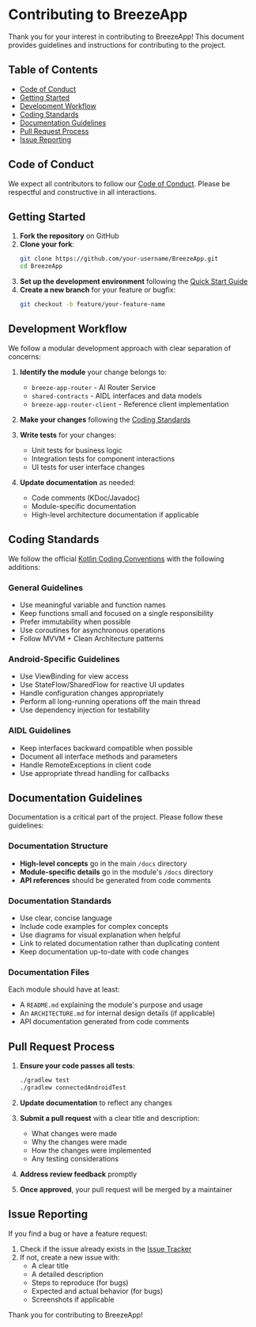 # Contributing to BreezeApp

Thank you for your interest in contributing to BreezeApp! This document provides guidelines and instructions for contributing to the project.

## Table of Contents

- [Code of Conduct](#code-of-conduct)
- [Getting Started](#getting-started)
- [Development Workflow](#development-workflow)
- [Coding Standards](#coding-standards)
- [Documentation Guidelines](#documentation-guidelines)
- [Pull Request Process](#pull-request-process)
- [Issue Reporting](#issue-reporting)

## Code of Conduct

We expect all contributors to follow our [Code of Conduct](CODE_OF_CONDUCT.md). Please be respectful and constructive in all interactions.

## Getting Started

1. **Fork the repository** on GitHub
2. **Clone your fork**:
   ```bash
   git clone https://github.com/your-username/BreezeApp.git
   cd BreezeApp
   ```
3. **Set up the development environment** following the [Quick Start Guide](quick-start.md)
4. **Create a new branch** for your feature or bugfix:
   ```bash
   git checkout -b feature/your-feature-name
   ```

## Development Workflow

We follow a modular development approach with clear separation of concerns:

1. **Identify the module** your change belongs to:
   - `breeze-app-router` - AI Router Service
   - `shared-contracts` - AIDL interfaces and data models
   - `breeze-app-router-client` - Reference client implementation

2. **Make your changes** following the [Coding Standards](#coding-standards)

3. **Write tests** for your changes:
   - Unit tests for business logic
   - Integration tests for component interactions
   - UI tests for user interface changes

4. **Update documentation** as needed:
   - Code comments (KDoc/Javadoc)
   - Module-specific documentation
   - High-level architecture documentation if applicable

## Coding Standards

We follow the official [Kotlin Coding Conventions](https://kotlinlang.org/docs/coding-conventions.html) with the following additions:

### General Guidelines

- Use meaningful variable and function names
- Keep functions small and focused on a single responsibility
- Prefer immutability when possible
- Use coroutines for asynchronous operations
- Follow MVVM + Clean Architecture patterns

### Android-Specific Guidelines

- Use ViewBinding for view access
- Use StateFlow/SharedFlow for reactive UI updates
- Handle configuration changes appropriately
- Perform all long-running operations off the main thread
- Use dependency injection for testability

### AIDL Guidelines

- Keep interfaces backward compatible when possible
- Document all interface methods and parameters
- Handle RemoteExceptions in client code
- Use appropriate thread handling for callbacks

## Documentation Guidelines

Documentation is a critical part of the project. Please follow these guidelines:

### Documentation Structure

- **High-level concepts** go in the main `/docs` directory
- **Module-specific details** go in the module's `/docs` directory
- **API references** should be generated from code comments

### Documentation Standards

- Use clear, concise language
- Include code examples for complex concepts
- Use diagrams for visual explanation when helpful
- Link to related documentation rather than duplicating content
- Keep documentation up-to-date with code changes

### Documentation Files

Each module should have at least:
- A `README.md` explaining the module's purpose and usage
- An `ARCHITECTURE.md` for internal design details (if applicable)
- API documentation generated from code comments

## Pull Request Process

1. **Ensure your code passes all tests**:
   ```bash
   ./gradlew test
   ./gradlew connectedAndroidTest
   ```

2. **Update documentation** to reflect any changes

3. **Submit a pull request** with a clear title and description:
   - What changes were made
   - Why the changes were made
   - How the changes were implemented
   - Any testing considerations

4. **Address review feedback** promptly

5. **Once approved**, your pull request will be merged by a maintainer

## Issue Reporting

If you find a bug or have a feature request:

1. Check if the issue already exists in the [Issue Tracker](https://github.com/your-org/BreezeApp/issues)
2. If not, create a new issue with:
   - A clear title
   - A detailed description
   - Steps to reproduce (for bugs)
   - Expected and actual behavior (for bugs)
   - Screenshots if applicable

Thank you for contributing to BreezeApp! 